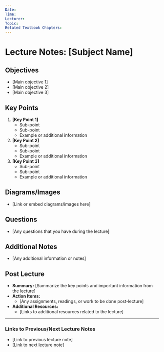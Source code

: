 ```yaml
---
Date: 
Time: 
Lecturer: 
Topic: 
Related Textbook Chapters:
---
```



# Lecture Notes: [Subject Name]


## Objectives
- [Main objective 1]
- [Main objective 2]
- [Main objective 3]

## Key Points
1. **[Key Point 1]**
   - Sub-point
   - Sub-point
   - Example or additional information
2. **[Key Point 2]**
   - Sub-point
   - Sub-point
   - Example or additional information
3. **[Key Point 3]**
   - Sub-point
   - Sub-point
   - Example or additional information

## Diagrams/Images
- [Link or embed diagrams/images here]

## Questions
- [Any questions that you have during the lecture]

## Additional Notes
- [Any additional information or notes]

## Post Lecture
- **Summary:** [Summarize the key points and important information from the lecture]
- **Action Items:** 
  - [Any assignments, readings, or work to be done post-lecture]
- **Additional Resources:**
  - [Links to additional resources related to the lecture]

---

### Links to Previous/Next Lecture Notes
- [Link to previous lecture note]
- [Link to next lecture note]

